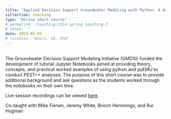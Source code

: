 ```yaml
---
title: "Applied Decision Support Groundwater Modeling with Python: A Guided Self-Study Course"
collection: teaching
type: "Online short course"
# permalink: /teaching/2014-spring-teaching-1
# venue: ""
date: 2023-01-01
# location: "Davis, CA, USA"
---
```

<br/>
The Groundwater Decision Support Modeling Initiative (GMDSI) funded the development of tutorial Jupyter Notebooks aimed at providing theory, concepts, and practical worked examples of using python and pyEMU to conduct PEST++ analyses. The purpose of this short course was to provide additional background and ask questions as the students worked through the notebooks on their own time. 

Live session recordings can be viewed [here](https://gmdsi.org/blog/self-guided-study-course-session-recordings/).

Co-taught with Mike Fienen, Jeremy White, Brioch Hemmings, and Rui Hugman